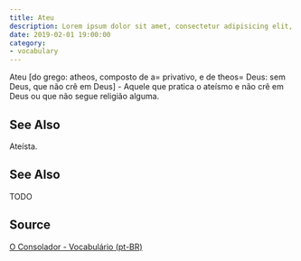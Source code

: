 ```yaml
---
title: Ateu
description: Lorem ipsum dolor sit amet, consectetur adipisicing elit, sed do eiusmod tempor incididunt ut labore et dolore magna aliqua.  TODO
date: 2019-02-01 19:00:00
category:
- vocabulary
---
```


Ateu [do grego: atheos, composto de a= privativo, e de theos= Deus: sem Deus, que não crê em Deus] - Aquele que pratica o ateísmo e não crê em Deus ou que não segue religião alguma.

## See Also
Ateísta.

## See Also
TODO

## Source
[O Consolador - Vocabulário (pt-BR)](http://www.oconsolador.com.br/linkfixo/vocabulario/principal.html)
